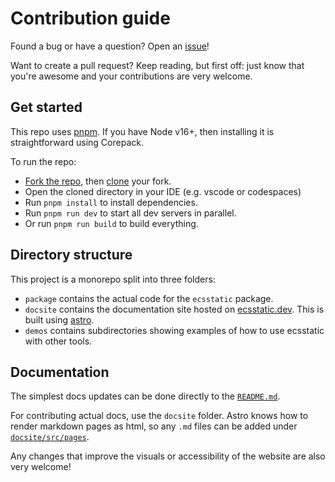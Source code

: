 # Contribution guide

Found a bug or have a question? Open an [issue](https://github.com/mayank99/ecsstatic/issues)!

Want to create a pull request? Keep reading, but first off: just know that you're awesome and your contributions are very welcome.

## Get started

This repo uses [pnpm](https://pnpm.io/installation#using-corepack). If you have Node v16+, then installing it is straightforward using Corepack.

To run the repo:

- [Fork the repo](https://github.com/mayank99/ecsstatic/fork), then [clone](https://docs.github.com/en/repositories/creating-and-managing-repositories/cloning-a-repository) your fork.
- Open the cloned directory in your IDE (e.g. vscode or codespaces)
- Run `pnpm install` to install dependencies.
- Run `pnpm run dev` to start all dev servers in parallel.
- Or run `pnpm run build` to build everything.

## Directory structure

This project is a monorepo split into three folders:

- `package` contains the actual code for the `ecsstatic` package.
- `docsite` contains the documentation site hosted on [ecsstatic.dev](https://ecsstatic.dev). This is built using [astro](https://docs.astro.build/).
- `demos` contains subdirectories showing examples of how to use ecsstatic with other tools.

## Documentation

The simplest docs updates can be done directly to the [`README.md`](https://github.com/mayank99/ecsstatic/blob/main/package/README.md).

For contributing actual docs, use the `docsite` folder. Astro knows how to render markdown pages as html, so any `.md` files can be added under [`docsite/src/pages`](https://github.com/mayank99/ecsstatic/tree/main/docsite/src/pages).

Any changes that improve the visuals or accessibility of the website are also very welcome!
